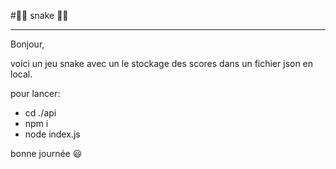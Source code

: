 #🐍🍎 snake 🍏🐍
***
Bonjour,

voici un jeu snake avec un le stockage des scores dans un fichier json en local.

pour lancer:

- cd ./api
- npm i 
- node index.js

bonne journée 😃

